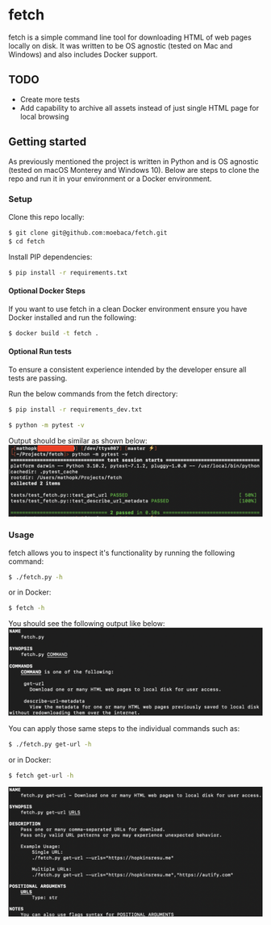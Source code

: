 # fetch
fetch is a simple command line tool for downloading HTML of web pages locally on disk. It was written to be OS agnostic (tested on Mac and Windows) and also includes Docker support.

## TODO
- Create more tests
- Add capability to archive all assets instead of just single HTML page for local browsing

## Getting started
As previously mentioned the project is written in Python and is OS agnostic (tested on macOS Monterey and Windows 10). Below are steps to clone the repo and run it in your environment or a Docker environment.

### Setup
Clone this repo locally:

```bash
$ git clone git@github.com:moebaca/fetch.git
$ cd fetch
```

Install PIP dependencies:

```bash
$ pip install -r requirements.txt
```

#### Optional Docker Steps
If you want to use fetch in a clean Docker environment ensure you have Docker installed and run the following:

```bash
$ docker build -t fetch .
```

#### Optional Run tests
To ensure a consistent experience intended by the developer ensure all tests are passing. 

Run the below commands from the fetch directory:

```bash
$ pip install -r requirements_dev.txt
```

```bash
$ python -m pytest -v
```

Output should be similar as shown below:
![docs/fetch_tests.png](docs/fetch_tests.png)

### Usage
fetch allows you to inspect it's functionality by running the following command:

```bash
$ ./fetch.py -h
```
or in Docker:

```bash
$ fetch -h
```
You should see the following output like below:
![docs/fetch_output.png](docs/fetch_output.png)

You can apply those same steps to the individual commands such as:
```bash
$ ./fetch.py get-url -h
```
or in Docker:

```bash
$ fetch get-url -h
```
![docs/fetch_get_url_output.png](docs/fetch_get_url_output.png)
